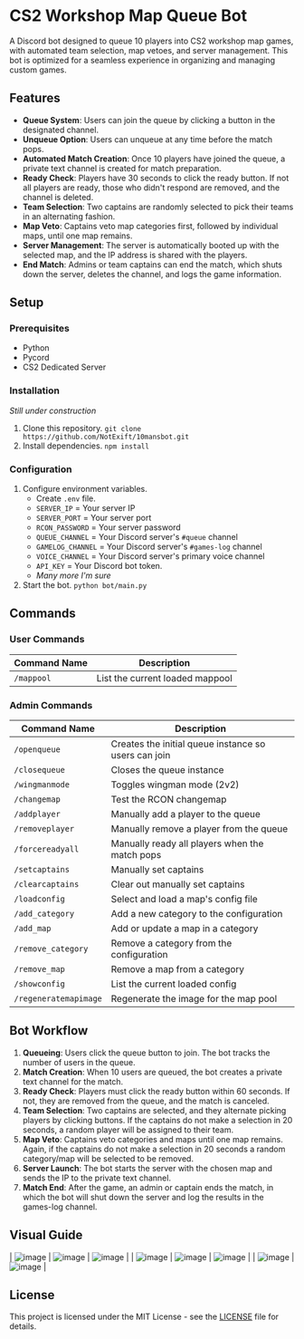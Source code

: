 # CS2 Workshop Map Queue Bot
A Discord bot designed to queue 10 players into CS2 workshop map games, with automated team selection, map vetoes, and server management. This bot is optimized for a seamless experience in organizing and managing custom games.

## Features
- **Queue System**: Users can join the queue by clicking a button in the designated channel.
- **Unqueue Option**: Users can unqueue at any time before the match pops.
- **Automated Match Creation**: Once 10 players have joined the queue, a private text channel is created for match preparation.
- **Ready Check**: Players have 30 seconds to click the ready button. If not all players are ready, those who didn't respond are removed, and the channel is deleted.
- **Team Selection**: Two captains are randomly selected to pick their teams in an alternating fashion.
- **Map Veto**: Captains veto map categories first, followed by individual maps, until one map remains.
- **Server Management**: The server is automatically booted up with the selected map, and the IP address is shared with the players.
- **End Match**: Admins or team captains can end the match, which shuts down the server, deletes the channel, and logs the game information.

## Setup

### Prerequisites
- Python
- Pycord
- CS2 Dedicated Server

### Installation
*Still under construction*
1. Clone this repository. ```git clone https://github.com/NotExift/10mansbot.git```
2. Install dependencies. ```npm install```

### Configuration
1. Configure environment variables.
    - Create ```.env``` file.
    - `SERVER_IP` = Your server IP
    - `SERVER_PORT` = Your server port
    - `RCON_PASSWORD` = Your server password
    - `QUEUE_CHANNEL` = Your Discord server's `#queue` channel
    - `GAMELOG_CHANNEL` = Your Discord server's `#games-log` channel
    - `VOICE_CHANNEL` = Your Discord server's primary voice channel
    - `API_KEY` = Your Discord bot token.
    - *Many more I'm sure*
2. Start the bot. `python bot/main.py`

## Commands

### User Commands
| Command Name | Description |
| ------------ | ------------ |
| `/mappool` | List the current loaded mappool |

### Admin Commands
| Command Name | Description |
| ------------ | ------------ |
| `/openqueue` | Creates the initial queue instance so users can join |
| `/closequeue` | Closes the queue instance |
| `/wingmanmode` | Toggles wingman mode (2v2) |
| `/changemap` | Test the RCON changemap |
| `/addplayer` | Manually add a player to the queue |
| `/removeplayer` | Manually remove a player from the queue |
| `/forcereadyall` | Manually ready all players when the match pops |
| `/setcaptains` | Manually set captains |
| `/clearcaptains` | Clear out manually set captains |
| `/loadconfig` | Select and load a map's config file |
| `/add_category` | Add a new category to the configuration |
| `/add_map` | Add or update a map in a category |
| `/remove_category` | Remove a category from the configuration |
| `/remove_map` | Remove a map from a category |
| `/showconfig` | List the current loaded config |
| `/regeneratemapimage` | Regenerate the image for the map pool |

## Bot Workflow
1. **Queueing**: Users click the queue button to join. The bot tracks the number of users in the queue.
2. **Match Creation**: When 10 users are queued, the bot creates a private text channel for the match.
3. **Ready Check**: Players must click the ready button within 60 seconds. If not, they are removed from the queue, and the match is canceled.
4. **Team Selection**: Two captains are selected, and they alternate picking players by clicking buttons. If the captains do not make a selection in 20 seconds, a random player will be assigned to their team.
5. **Map Veto**: Captains veto categories and maps until one map remains. Again, if the captains do not make a selection in 20 seconds a random category/map will be selected to be removed.
6. **Server Launch**: The bot starts the server with the chosen map and sends the IP to the private text channel.
7. **Match End**: After the game, an admin or captain ends the match, in which the bot will shut down the server and log the results in the games-log channel.

## Visual Guide
| ![image](readme-images/queue.png) | ![image](readme-images/ready.png) | ![image](readme-images/game-ongoing.png) |
| ![image](readme-images/player-picks.png) | ![image](readme-images/category-veto.png) | ![image](readme-images/map-veto.png) |
| ![image](readme-images/final-map.png) | ![image](readme-images/games-log.png) |

## License
This project is licensed under the MIT License - see the [LICENSE](LICENSE) file for details.

